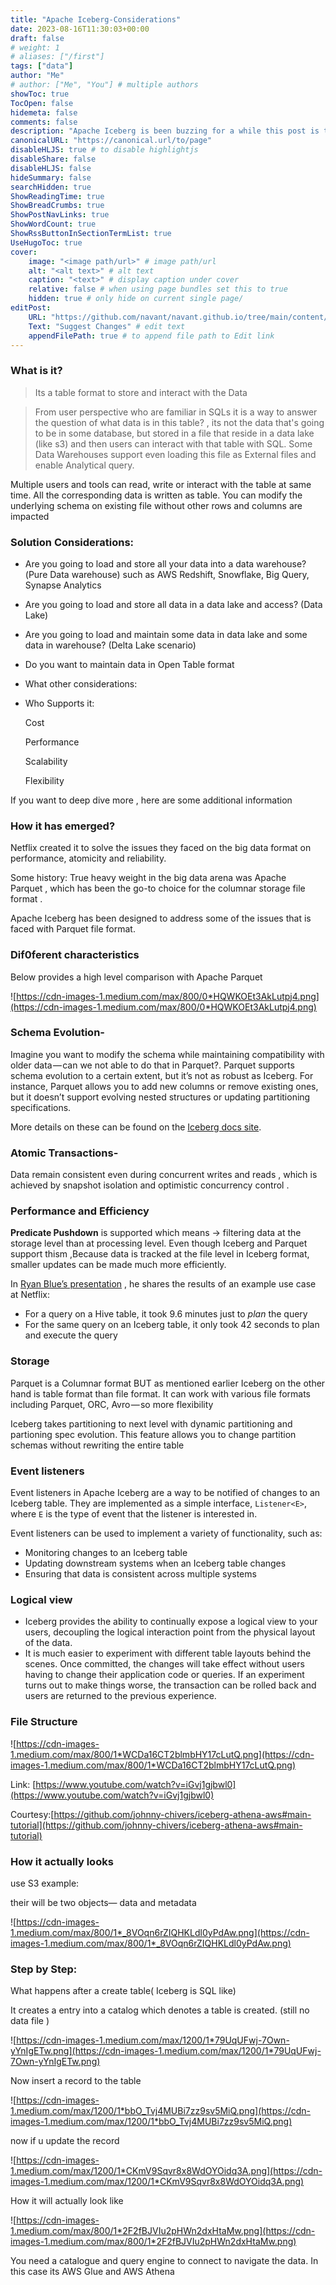 ```yaml
---
title: "Apache Iceberg-Considerations"
date: 2023-08-16T11:30:03+00:00
draft: false
# weight: 1
# aliases: ["/first"]
tags: ["data"]
author: "Me"
# author: ["Me", "You"] # multiple authors
showToc: true
TocOpen: false
hidemeta: false
comments: false
description: "Apache Iceberg is been buzzing for a while this post is to deep dive on what that means and its solution considerations"
canonicalURL: "https://canonical.url/to/page"
disableHLJS: true # to disable highlightjs
disableShare: false
disableHLJS: false
hideSummary: false
searchHidden: true
ShowReadingTime: true
ShowBreadCrumbs: true
ShowPostNavLinks: true
ShowWordCount: true
ShowRssButtonInSectionTermList: true
UseHugoToc: true
cover:
    image: "<image path/url>" # image path/url
    alt: "<alt text>" # alt text
    caption: "<text>" # display caption under cover
    relative: false # when using page bundles set this to true
    hidden: true # only hide on current single page/
editPost:
    URL: "https://github.com/navant/navant.github.io/tree/main/content/posts"
    Text: "Suggest Changes" # edit text
    appendFilePath: true # to append file path to Edit link
---
```



### **What is it?**

> Its a table format to store and interact with the Data
> 

> From user perspective who are familiar in SQLs it is a way to answer the question of what data is in this table? , its not the data that's going to be in some database, but stored in a file that reside in a data lake (like s3) and then users can interact with that table with SQL. Some Data Warehouses support even loading this file as External files and enable Analytical query.
> 

Multiple users and tools can read, write or interact with the table at same time. All the corresponding data is written as table. You can modify the underlying schema on existing file without other rows and columns are impacted

### Solution Considerations:

- Are you going to load and store all your data into a data warehouse?(Pure Data warehouse) such as AWS Redshift, Snowflake, Big Query, Synapse Analytics
- Are you going to load and store all data in a data lake and access? (Data Lake)
- Are you going to load and maintain some data in data lake and some data in warehouse? (Delta Lake scenario)
- Do you want to maintain data in Open Table format
- What other considerations:
- Who Supports it:
    
    Cost
    
    Performance
    
    Scalability
    
    Flexibility
    

If you want to deep dive more , here are some additional information

### How it has emerged?

Netflix created it to solve the issues they faced on the big data format on performance, atomicity and reliability.

Some history: True heavy weight in the big data arena was Apache Parquet , which has been the go-to choice for the columnar storage file format .

Apache Iceberg has been designed to address some of the issues that is faced with Parquet file format.

### Dif0ferent characteristics

Below provides a high level comparison with Apache Parquet

![https://cdn-images-1.medium.com/max/800/0*HQWKOEt3AkLutpj4.png](https://cdn-images-1.medium.com/max/800/0*HQWKOEt3AkLutpj4.png)

### Schema Evolution-

Imagine you want to modify the schema while maintaining compatibility with older data — can we not able to do that in Parquet?. Parquet supports schema evolution to a certain extent, but it’s not as robust as Iceberg. For instance, Parquet allows you to add new columns or remove existing ones, but it doesn’t support evolving nested structures or updating partitioning specifications.

More details on these can be found on the [Iceberg docs site](https://iceberg.apache.org/evolution/).

### Atomic Transactions-

Data remain consistent even during concurrent writes and reads , which is achieved by snapshot isolation and optimistic concurrency control .

### Performance and Efficiency

**Predicate Pushdown** is supported which means -> filtering data at the storage level than at processing level. Even though Iceberg and Parquet support thism ,Because data is tracked at the file level in Iceberg format, smaller updates can be made much more efficiently.

In [Ryan Blue’s presentation](https://youtu.be/nWwQMlrjhy0?t=138) , he shares the results of an example use case at Netflix:

- For a query on a Hive table, it took 9.6 minutes just to *plan* the query
- For the same query on an Iceberg table, it only took 42 seconds to plan and execute the query

### Storage

Parquet is a Columnar format BUT as mentioned earlier Iceberg on the other hand is table format than file format. It can work with various file formats including Parquet, ORC, Avro — so more flexibility

Iceberg takes partitioning to next level with dynamic partitioning and partioning spec evolution. This feature allows you to change partition schemas without rewriting the entire table

### **Event listeners**

Event listeners in Apache Iceberg are a way to be notified of changes to an Iceberg table. They are implemented as a simple interface, `Listener<E>`, where `E` is the type of event that the listener is interested in.

Event listeners can be used to implement a variety of functionality, such as:

- Monitoring changes to an Iceberg table
- Updating downstream systems when an Iceberg table changes
- Ensuring that data is consistent across multiple systems

### **Logical view**

- Iceberg provides the ability to continually expose a logical view to your users, decoupling the logical interaction point from the physical layout of the data.
- It is much easier to experiment with different table layouts behind the scenes. Once committed, the changes will take effect without users having to change their application code or queries. If an experiment turns out to make things worse, the transaction can be rolled back and users are returned to the previous experience.

### File Structure

![https://cdn-images-1.medium.com/max/800/1*WCDa16CT2blmbHY17cLutQ.png](https://cdn-images-1.medium.com/max/800/1*WCDa16CT2blmbHY17cLutQ.png)

Link: [https://www.youtube.com/watch?v=iGvj1gjbwl0](https://www.youtube.com/watch?v=iGvj1gjbwl0)

Courtesy:[https://github.com/johnny-chivers/iceberg-athena-aws#main-tutorial](https://github.com/johnny-chivers/iceberg-athena-aws#main-tutorial)

### How it actually looks

use S3 example:

their will be two objects— data and metadata

![https://cdn-images-1.medium.com/max/800/1*_8VOqn6rZIQHKLdl0yPdAw.png](https://cdn-images-1.medium.com/max/800/1*_8VOqn6rZIQHKLdl0yPdAw.png)

### Step by Step:

What happens after a create table( Iceberg is SQL like)

It creates a entry into a catalog which denotes a table is created. (still no data file )

![https://cdn-images-1.medium.com/max/1200/1*79UqUFwj-7Own-yYnIgETw.png](https://cdn-images-1.medium.com/max/1200/1*79UqUFwj-7Own-yYnIgETw.png)

Now insert a record to the table

![https://cdn-images-1.medium.com/max/1200/1*bbO_Tvj4MUBi7zz9sv5MiQ.png](https://cdn-images-1.medium.com/max/1200/1*bbO_Tvj4MUBi7zz9sv5MiQ.png)

now if u update the record

![https://cdn-images-1.medium.com/max/1200/1*CKmV9Sqvr8x8WdOYOidq3A.png](https://cdn-images-1.medium.com/max/1200/1*CKmV9Sqvr8x8WdOYOidq3A.png)

How it will actually look like

![https://cdn-images-1.medium.com/max/800/1*2F2fBJVIu2pHWn2dxHtaMw.png](https://cdn-images-1.medium.com/max/800/1*2F2fBJVIu2pHWn2dxHtaMw.png)

You need a catalogue and query engine to connect to navigate the data. In this case its AWS Glue and AWS Athena

###